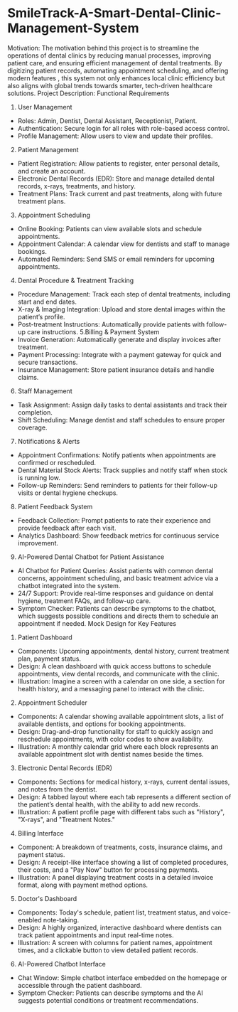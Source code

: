 # SmileTrack-A-Smart-Dental-Clinic-Management-System
Motivation: The motivation behind this project is to streamline the operations of dental clinics
by reducing manual processes, improving patient care, and ensuring efficient management of
dental treatments. By digitizing patient records, automating appointment scheduling, and
offering modern features , this system not only enhances local clinic efficiency but also aligns
with global trends towards smarter, tech-driven healthcare solutions. Project Description:
Functional Requirements
1. User Management
- Roles: Admin, Dentist, Dental Assistant, Receptionist, Patient.
- Authentication: Secure login for all roles with role-based access control.
- Profile Management: Allow users to view and update their profiles.
2. Patient Management
- Patient Registration: Allow patients to register, enter personal details, and create an account.
- Electronic Dental Records (EDR): Store and manage detailed dental records, x-rays,
treatments, and history.
- Treatment Plans: Track current and past treatments, along with future treatment plans.
3. Appointment Scheduling
- Online Booking: Patients can view available slots and schedule appointments.
- Appointment Calendar: A calendar view for dentists and staff to manage bookings.
- Automated Reminders: Send SMS or email reminders for upcoming appointments.
4. Dental Procedure & Treatment Tracking
- Procedure Management: Track each step of dental treatments, including start and end dates.
- X-ray & Imaging Integration: Upload and store dental images within the patient’s profile.
- Post-treatment Instructions: Automatically provide patients with follow-up care instructions.
5.Billing & Payment System
- Invoice Generation: Automatically generate and display invoices after treatment.
- Payment Processing: Integrate with a payment gateway for quick and secure transactions.
- Insurance Management: Store patient insurance details and handle claims.
6. Staff Management
- Task Assignment: Assign daily tasks to dental assistants and track their completion.
- Shift Scheduling: Manage dentist and staff schedules to ensure proper coverage.
7. Notifications & Alerts
- Appointment Confirmations: Notify patients when appointments are confirmed or
rescheduled.
- Dental Material Stock Alerts: Track supplies and notify staff when stock is running low.
- Follow-up Reminders: Send reminders to patients for their follow-up visits or dental hygiene
checkups.
8. Patient Feedback System
- Feedback Collection: Prompt patients to rate their experience and provide feedback after each
visit.
- Analytics Dashboard: Show feedback metrics for continuous service improvement.
9. AI-Powered Dental Chatbot for Patient Assistance
- AI Chatbot for Patient Queries: Assist patients with common dental concerns, appointment
scheduling, and basic treatment advice via a chatbot integrated into the system.
- 24/7 Support: Provide real-time responses and guidance on dental hygiene, treatment FAQs,
and follow-up care.
- Symptom Checker: Patients can describe symptoms to the chatbot, which suggests possible
conditions and directs them to schedule an appointment if needed.
Mock Design for Key Features
1. Patient Dashboard
- Components: Upcoming appointments, dental history, current treatment plan, payment status.
- Design: A clean dashboard with quick access buttons to schedule appointments, view dental
records, and communicate with the clinic.
- Illustration: Imagine a screen with a calendar on one side, a section for health history, and a
messaging panel to interact with the clinic.
2. Appointment Scheduler
- Components: A calendar showing available appointment slots, a list of available dentists, and
options for booking appointments.
- Design: Drag-and-drop functionality for staff to quickly assign and reschedule appointments,
with color codes to show availability.
- Illustration: A monthly calendar grid where each block represents an available appointment
slot with dentist names beside the times.
3. Electronic Dental Records (EDR)
- Components: Sections for medical history, x-rays, current dental issues, and notes from the
dentist.
- Design: A tabbed layout where each tab represents a different section of the patient’s dental
health, with the ability to add new records.
- Illustration: A patient profile page with different tabs such as "History", "X-rays", and
"Treatment Notes."
4. Billing Interface
- Component: A breakdown of treatments, costs, insurance claims, and payment status.
- Design: A receipt-like interface showing a list of completed procedures, their costs, and a
"Pay Now" button for processing payments.
- Illustration: A panel displaying treatment costs in a detailed invoice format, along with
payment method options.
5. Doctor's Dashboard
- Components: Today's schedule, patient list, treatment status, and voice-enabled note-taking.
- Design: A highly organized, interactive dashboard where dentists can track patient
appointments and input real-time notes.
- Illustration: A screen with columns for patient names, appointment times, and a clickable
button to view detailed patient records.
6. AI-Powered Chatbot Interface
- Chat Window: Simple chatbot interface embedded on the homepage or accessible through the
patient dashboard.
- Symptom Checker: Patients can describe symptoms and the AI suggests potential conditions
or treatment recommendations.
